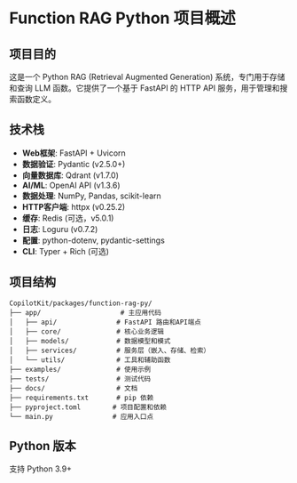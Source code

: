 # Function RAG Python 项目概述

## 项目目的
这是一个 Python RAG (Retrieval Augmented Generation) 系统，专门用于存储和查询 LLM 函数。它提供了一个基于 FastAPI 的 HTTP API 服务，用于管理和搜索函数定义。

## 技术栈
- **Web框架**: FastAPI + Uvicorn
- **数据验证**: Pydantic (v2.5.0+)
- **向量数据库**: Qdrant (v1.7.0)
- **AI/ML**: OpenAI API (v1.3.6)
- **数据处理**: NumPy, Pandas, scikit-learn
- **HTTP客户端**: httpx (v0.25.2)
- **缓存**: Redis (可选，v5.0.1)
- **日志**: Loguru (v0.7.2)
- **配置**: python-dotenv, pydantic-settings
- **CLI**: Typer + Rich (可选)

## 项目结构
```
CopilotKit/packages/function-rag-py/
├── app/                    # 主应用代码
│   ├── api/               # FastAPI 路由和API端点
│   ├── core/              # 核心业务逻辑
│   ├── models/            # 数据模型和模式
│   ├── services/          # 服务层（嵌入、存储、检索）
│   └── utils/             # 工具和辅助函数
├── examples/              # 使用示例
├── tests/                 # 测试代码
├── docs/                  # 文档
├── requirements.txt       # pip 依赖
├── pyproject.toml        # 项目配置和依赖
└── main.py               # 应用入口点
```

## Python 版本
支持 Python 3.9+